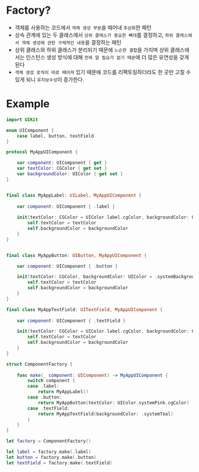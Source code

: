 # Factory?
- 객체를 사용하는 코드에서 `객체 생성 부분`을 떼어내 `추상화`한 패턴
- 상속 관계에 있는 두 클래스에서 `상위 클래스가 중요한 뼈대`를 결정하고, `하위 클래스에서 객체 생성에 관한 구체적인 내용`을 결정하는 패턴
- 상위 클래스와 하위 클래스가 분리되기 때문에 `느슨한 결합`을 가지며 상위 클래스에서는 인스턴스 생성 방식에 대해 `전혀 알 필요가 없기 때문`에 더 많은 유연성을 갖게 된다
- `객체 생성 로직이 따로 떼어져` 있기 때문에 코드를 리팩토링하더라도 한 곳만 고칠 수 있게 되니 `유지보수성`이 증가한다.

# Example
```swift
import UIKit

enum UIComponent {
    case label, button, textField
}

protocol MyAppUIComponent {

    var component: UIComponent { get }
    var textColor: CGColor { get set }
    var backgroundColor: UIColor { get set }
}


final class MyAppLabel: UILabel, MyAppUIComponent {
    
    var component: UIComponent { .label }
    
    init(textColor: CGColor = UIColor.label.cgColor, backgroundColor: UIColor = .systemBackground) {
        self.textColor = textColor
        self.backgroundColor = backgroundColor
    }
}


final class MyAppButton: UIButton, MyAppUIComponent {

    var component: UIComponent { .button }

    init(textColor: CGColor, backgroundColor: UIColor = .systemBackground) {
        self.textColor = textColor
        self.backgroundColor = backgroundColor
    }
}

final class MyAppTextField: UITextField, MyAppUIComponent {
    
    var component: UIComponent { .textField }

    init(textColor: CGColor = UIColor.label.cgColor, backgroundColor: UIColor) {
        self.textColor = textColor
        self.backgroundColor = backgroundColor
    }
}

struct ComponentFactory {
    
    func make(_ component: UIComponent) -> MyAppUIComponent {
        switch component {
        case .label:
            return MyAppLabel()
        case .button:
            return MyAppButton(textColor: UIColor.systemPink.cgColor)
        case .textField:
            return MyAppTextField(backgroundColor: .systemTeal)
        }
    }
}
```
```swift
let factory = ComponentFactory()

let label = factory.make(.label)
let button = factory.make(.button)
let textField = factory.make(.textField)
```
